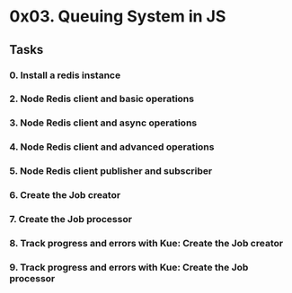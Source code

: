 # 0x03. Queuing System in JS

## Tasks

### 0. Install a redis instance

### 2. Node Redis client and basic operations

### 3. Node Redis client and async operations

### 4. Node Redis client and advanced operations

### 5. Node Redis client publisher and subscriber

### 6. Create the Job creator

### 7. Create the Job processor

### 8. Track progress and errors with Kue: Create the Job creator

### 9. Track progress and errors with Kue: Create the Job processor
